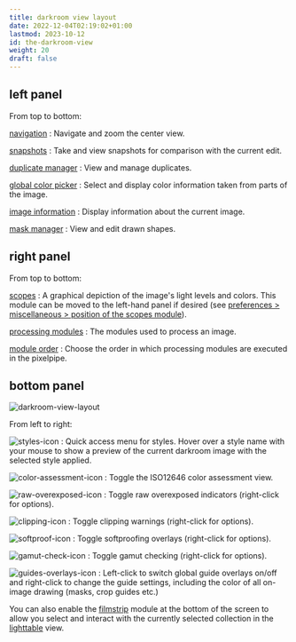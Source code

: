 ```yaml
---
title: darkroom view layout
date: 2022-12-04T02:19:02+01:00
lastmod: 2023-10-12
id: the-darkroom-view
weight: 20
draft: false
---
```


## left panel

From top to bottom:

[navigation](../../views/toolboxes/navigation.md)
: Navigate and zoom the center view.

[snapshots](../../views/toolboxes/snapshots.md)
: Take and view snapshots for comparison with the current edit.

[duplicate manager](../../views/toolboxes/duplicate-manager.md)
: View and manage duplicates.

[global color picker](../../views/toolboxes/global-color-picker.md)
: Select and display color information taken from parts of the image.

[image information](../../views/toolboxes/image-information.md)
: Display information about the current image.

[mask manager](../../views/toolboxes/mask-manager.md)
: View and edit drawn shapes.


## right panel

From top to bottom:

[scopes](../../views/toolboxes/scopes.md)
: A graphical depiction of the image's light levels and colors. This module can be moved to the left-hand panel if desired (see [preferences > miscellaneous > position of the scopes module](../../preferences-settings/miscellaneous.md)).

[processing modules](../../views/darkroom/modules/_index.md)
: The modules used to process an image.

[module order](../../views/toolboxes/module-order.md)
: Choose the order in which processing modules are executed in the pixelpipe.

## bottom panel

![darkroom-view-layout](darkroom-bottom-panel.jpg)

From left to right:

![styles-icon](styles-icon.jpg)
: Quick access menu for styles. Hover over a style name with your mouse to show a preview of the current darkroom image with the selected style applied.


![color-assessment-icon](color-assessment-icon.jpg)
: Toggle the ISO12646 color assessment view.

![raw-overexposed-icon](raw-overexposed-icon.jpg)
: Toggle raw overexposed indicators (right-click for options).

![clipping-icon](clipping-icon.jpg)
: Toggle clipping warnings (right-click for options).

![softproof-icon](softproof-icon.jpg)
: Toggle softproofing overlays (right-click for options).

![gamut-check-icon](gamut-check-icon.jpg)
: Toggle gamut checking (right-click for options).

![guides-overlays-icon](guides-overlays-icon.jpg)
: Left-click to switch global guide overlays on/off and right-click to change the guide settings, including the color of all on-image drawing (masks, crop guides etc.)

You can also enable the [filmstrip](../../views/toolboxes/filmstrip.md) module at the bottom of the screen to allow you select and interact with the currently selected collection in the [lighttable](../lighttable/_index.md) view.
